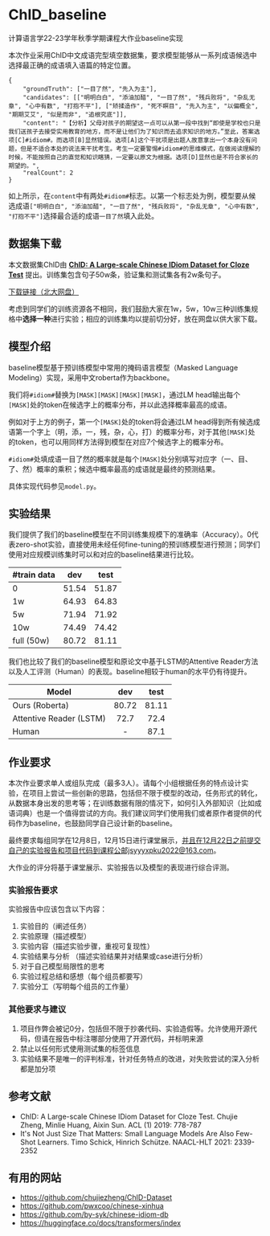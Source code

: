 # ChID_baseline
计算语言学22-23学年秋季学期课程大作业baseline实现

本次作业采用ChID中文成语完型填空数据集，要求模型能够从一系列成语候选中选择最正确的成语填入语篇的特定位置。
```
{
	"groundTruth": ["一目了然", "先入为主"], 
	"candidates": [["明明白白", "添油加醋", "一目了然", "残兵败将", "杂乱无章", "心中有数", "打抱不平"], ["矫揉造作", "死不瞑目", "先入为主", "以偏概全", "期期艾艾", "似是而非", "追根究底"]], 
	"content": "【分析】父母对孩子的期望这一点可以从第一段中找到“即使是学校也只是我们送孩子去接受实用教育的地方，而不是让他们为了知识而去追求知识的地方。”至此，答案选项[C]#idiom#。而选项[B]显然错误。选项[A]这个干扰项是出题人故意拿出一个本身没有问题，但是不适合本处的说法来干扰考生。考生一定要警惕#idiom#的思维模式，在做阅读理解的时候，不能按照自己的直觉和知识瞎猜，一定要以原文为根据。选项[D]显然也是不符合家长的期望的。", 
	"realCount": 2
}
```
如上所示，在`content`中有两处`#idiom#`标志。以第一个标志处为例，模型要从候选成语`["明明白白", "添油加醋", "一目了然", "残兵败将", "杂乱无章", "心中有数", "打抱不平"]`选择最合适的成语`一目了然`填入此处。

## 数据集下载
本文数据集ChID由 **[ChID: A Large-scale Chinese IDiom Dataset for Cloze Test](https://www.aclweb.org/anthology/P19-1075)** 提出。训练集包含句子50w条，验证集和测试集各有2w条句子。

[下载链接（北大网盘）](https://disk.pku.edu.cn:443/link/3510A73BA4793A830B0179DF795330C8)

考虑到同学们的训练资源各不相同，我们鼓励大家在1w，5w，10w三种训练集规格中**选择一种**进行实验；相应的训练集均以提前切分好，放在网盘以供大家下载。

## 模型介绍
baseline模型基于预训练模型中常用的掩码语言模型（Masked Language Modeling）实现，采用中文roberta作为backbone。

我们将`#idiom#`替换为`[MASK][MASK][MASK][MASK]`，通过LM head输出每个`[MASK]`处的token在候选字上的概率分布，并以此选择概率最高的成语。

例如对于上方的例子，第一个`[MASK]`处的token将会通过LM head得到所有候选成语第一个字上（明，添，一，残，杂，心，打）的概率分布，对于其他`[MASK]`处的token，也可以用同样方法得到模型在对应7个候选字上的概率分布。

`#idiom#`处填成语一目了然的概率就是每个`[MASK]`处分别填写对应字（一、目、了、然）概率的乘积；候选中概率最高的成语就是最终的预测结果。

具体实现代码参见`model.py`。


## 实验结果
我们提供了我们的baseline模型在不同训练集规模下的准确率（Accuracy）。0代表zero-shot实验，直接使用未经任何fine-tuning的预训练模型进行预测；同学们使用对应规模训练集时可以和对应的baseline结果进行比较。

| #train data |  dev  |  test |
|-------------|:-----:|:-----:|
| 0           | 51.54 | 51.87 |
| 1w          | 64.93 | 64.83 |
| 5w          | 71.94 | 71.92 |
| 10w         | 74.49 | 74.42 |
| full (50w)  | 80.72 | 81.11 |

我们也比较了我们的baseline模型和原论文中基于LSTM的Attentive Reader方法以及人工评测（Human）的表现。baseline相较于human的水平仍有待提升。

| Model                   |  dev  |  test |
|-------------------------|:-----:|:-----:|
| Ours (Roberta)          | 80.72 | 81.11 |
| Attentive Reader (LSTM) | 72.7  | 72.4  |
| Human                   | -     | 87.1  |

## 作业要求
本次作业要求单人或组队完成（最多3人）。请每个小组根据任务的特点设计实验，在项目上尝试一些创新的思路，包括但不限于模型的改动，任务形式的转化，从数据本身出发的思考等；在训练数据有限的情况下，如何引入外部知识（比如成语词典）也是一个值得尝试的方向。我们建议同学们使用我们或者原作者提供的代码作为baseline，也鼓励同学自己设计新的baseline。

最终要求每组同学在12月8日，12月15日进行课堂展示，并且在12月22日之前提交自己的实验报告和项目代码到课程公邮jsyyyxpku2022@163.com。

大作业的评分将基于课堂展示、实验报告以及模型的表现进行综合评测。
### 实验报告要求
实验报告中应该包含以下内容：
1. 实验目的（阐述任务）
2. 实验原理（描述模型）
3. 实验内容（描述实验步骤，重视可复现性）
4. 实验结果与分析 （描述实验结果并对结果或case进行分析）
5. 对于自己模型局限性的思考
6. 实验过程总结和感想（每个组员都要写）
7. 实验分工（写明每个组员的工作量）
### 其他要求与建议
1. 项目作弊会被记0分，包括但不限于抄袭代码、实验造假等。允许使用开源代码，但请在报告中标注哪部分使用了开源代码，并标明来源
2. 禁止以任何形式使用测试集的标签信息
3. 实验结果不是唯一的评判标准，针对任务特点的改进，对失败尝试的深入分析都是加分项
## 参考文献
* ChID: A Large-scale Chinese IDiom Dataset for Cloze Test. Chujie Zheng, Minlie Huang, Aixin Sun. ACL (1) 2019: 778-787
* It's Not Just Size That Matters: Small Language Models Are Also Few-Shot Learners. Timo Schick, Hinrich Schütze. NAACL-HLT 2021: 2339-2352

## 有用的网站
* https://github.com/chujiezheng/ChID-Dataset
* https://github.com/pwxcoo/chinese-xinhua
* https://github.com/by-syk/chinese-idiom-db
* https://huggingface.co/docs/transformers/index
